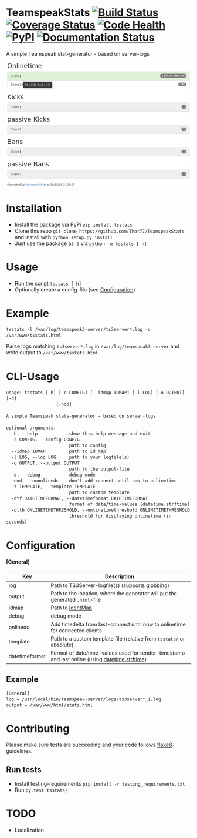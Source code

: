 # TeamspeakStats [![Build Status](https://travis-ci.org/Thor77/TeamspeakStats.svg?branch=master)](https://travis-ci.org/Thor77/TeamspeakStats) [![Coverage Status](https://coveralls.io/repos/Thor77/TeamspeakStats/badge.svg?branch=master&service=github)](https://coveralls.io/github/Thor77/TeamspeakStats?branch=master) [![Code Health](https://landscape.io/github/Thor77/TeamspeakStats/master/landscape.svg?style=flat)](https://landscape.io/github/Thor77/TeamspeakStats/master) [![PyPI](https://img.shields.io/pypi/v/tsstats.svg)](https://pypi.python.org/pypi/tsstats) [![Documentation Status](https://readthedocs.org/projects/teamspeakstats/badge/?version=latest)](http://teamspeakstats.readthedocs.io/en/latest/?badge=latest)
A simple Teamspeak stat-generator - based on server-logs

![screenshot](screenshot.png)

# Installation
- Install the package via PyPi `pip install tsstats`
- Clone this repo `git clone https://github.com/Thor77/TeamspeakStats` and install with `python setup.py install`
- Just use the package as is via `python -m tsstats [-h]`

# Usage
- Run the script `tsstats [-h]`
- Optionally create a config-file (see [Configuration](https://github.com/Thor77/TeamspeakStats#configuration))

# Example
```
tsstats -l /var/log/teamspeak3-server/ts3server*.log -o /var/www/tsstats.html
```

Parse logs matching `ts3server*.log` in `/var/log/teamspeak3-server` and write output to `/var/www/tsstats.html`

# CLI-Usage
```
usage: tsstats [-h] [-c CONFIG] [--idmap IDMAP] [-l LOG] [-o OUTPUT] [-d]
                   [-nod]

A simple Teamspeak stats-generator - based on server-logs

optional arguments:
  -h, --help            show this help message and exit
  -c CONFIG, --config CONFIG
                        path to config
  --idmap IDMAP         path to id_map
  -l LOG, --log LOG     path to your logfile(s)
  -o OUTPUT, --output OUTPUT
                        path to the output-file
  -d, --debug           debug mode
  -nod, --noonlinedc    don't add connect until now to onlinetime
  -t TEMPLATE, --template TEMPLATE
                        path to custom template
  -dtf DATETIMEFORMAT, --datetimeformat DATETIMEFORMAT
                        format of date/time-values (datetime.strftime)
  -otth ONLINETIMETHRESHOLD, --onlinetimethreshold ONLINETIMETHRESHOLD
                        threshold for displaying onlinetime (in seconds)
```

# Configuration

#### [General]
| Key | Description |
|-----|-------------|
| log | Path to TS3Server-logfile(s) (supports [globbing](https://docs.python.org/3/library/glob.html)) |
| output | Path to the location, where the generator will put the generated `.html`-file |
| idmap | Path to [IdentMap](http://teamspeakstats.readthedocs.io/en/latest/identmap.html) |
| debug | debug mode |
| onlinedc | Add timedelta from last-connect until now to onlinetime for connected clients |
| template | Path to a custom template file (relative from `tsstats/` or absolute) |
| datetimeformat | Format of date/time-values used for render-timestamp and last online (using [datetime.strftime](https://docs.python.org/3/library/datetime.html#strftime-strptime-behavior)) |


## Example
```
[General]
log = /usr/local/bin/teamspeak-server/logs/ts3server*_1.log
output = /var/www/html/stats.html
```

# Contributing
Please make sure tests are succeeding and your code follows [flake8](https://flake8.readthedocs.io)-guidelines.

## Run tests
- Install testing-requirements `pip install -r testing_requirements.txt`
- Run `py.test tsstats/`

# TODO
- Localization
